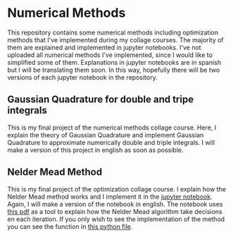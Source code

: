 # Numerical Methods

This repository contains some numerical methods including optimization methods that I've implemented during my collage courses. The majority of them are explained and implemented in jupyter notebooks. I've not uploaded all numerical methods I've implemented, since I would like to simplified some of them. Explanations in jupyter notebooks are in spanish but I will be translating them soon. In this way, hopefully there will be two versions of each jupyter notebook in the repository.

## Gaussian Quadrature for double and tripe integrals

This is my final project of the numerical methods collage course. Here, I explain the theory of Gaussian Quadrature and implement Gaussian Quadrature to approximate numerically double and triple integrals. I will make a version of this project in english as soon as possible.

## Nelder Mead Method

This is my final project of the optimization collage course. I explain how the Nelder Mead method works and I implement it in the [jupyter notebook](/src/NelderMead/NelderMeadMethod.ipynb). Again, I will make a version of the notebook in english. The notebook uses [this pdf](/src/NelderMead/N-M.pdf) as a tool to explain how the Nelder Mead algorithm take decisions en each iteration. If you only wish to see the implementation of the method you can see the function in [this python file](/src/NelderMead/Nel-Mead.py). 